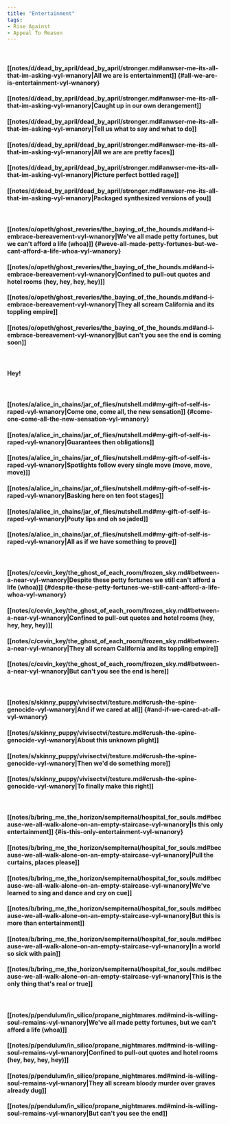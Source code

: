 ```yaml
---
title: "Entertainment"
tags:
- Rise Against
- Appeal To Reason
---
```

&nbsp;
#### [[notes/d/dead_by_april/dead_by_april/stronger.md#anwser-me-its-all-that-im-asking-vyl-wnanory|All we are is entertainment]] {#all-we-are-is-entertainment-vyl-wnanory}
#### [[notes/d/dead_by_april/dead_by_april/stronger.md#anwser-me-its-all-that-im-asking-vyl-wnanory|Caught up in our own derangement]]
#### [[notes/d/dead_by_april/dead_by_april/stronger.md#anwser-me-its-all-that-im-asking-vyl-wnanory|Tell us what to say and what to do]]
#### [[notes/d/dead_by_april/dead_by_april/stronger.md#anwser-me-its-all-that-im-asking-vyl-wnanory|All we are are pretty faces]]
#### [[notes/d/dead_by_april/dead_by_april/stronger.md#anwser-me-its-all-that-im-asking-vyl-wnanory|Picture perfect bottled rage]]
#### [[notes/d/dead_by_april/dead_by_april/stronger.md#anwser-me-its-all-that-im-asking-vyl-wnanory|Packaged synthesized versions of you]]
&nbsp;
#### [[notes/o/opeth/ghost_reveries/the_baying_of_the_hounds.md#and-i-embrace-bereavement-vyl-wnanory|We've all made petty fortunes, but we can't afford a life (whoa)]] {#weve-all-made-petty-fortunes-but-we-cant-afford-a-life-whoa-vyl-wnanory}
#### [[notes/o/opeth/ghost_reveries/the_baying_of_the_hounds.md#and-i-embrace-bereavement-vyl-wnanory|Confined to pull-out quotes and hotel rooms (hey, hey, hey, hey)]]
#### [[notes/o/opeth/ghost_reveries/the_baying_of_the_hounds.md#and-i-embrace-bereavement-vyl-wnanory|They all scream California and its toppling empire]]
#### [[notes/o/opeth/ghost_reveries/the_baying_of_the_hounds.md#and-i-embrace-bereavement-vyl-wnanory|But can't you see the end is coming soon]]
&nbsp;
#### Hey!
&nbsp;
#### [[notes/a/alice_in_chains/jar_of_flies/nutshell.md#my-gift-of-self-is-raped-vyl-wnanory|Come one, come all, the new sensation]] {#come-one-come-all-the-new-sensation-vyl-wnanory}
#### [[notes/a/alice_in_chains/jar_of_flies/nutshell.md#my-gift-of-self-is-raped-vyl-wnanory|Guarantees then obligations]]
#### [[notes/a/alice_in_chains/jar_of_flies/nutshell.md#my-gift-of-self-is-raped-vyl-wnanory|Spotlights follow every single move (move, move, move)]]
#### [[notes/a/alice_in_chains/jar_of_flies/nutshell.md#my-gift-of-self-is-raped-vyl-wnanory|Basking here on ten foot stages]]
#### [[notes/a/alice_in_chains/jar_of_flies/nutshell.md#my-gift-of-self-is-raped-vyl-wnanory|Pouty lips and oh so jaded]]
#### [[notes/a/alice_in_chains/jar_of_flies/nutshell.md#my-gift-of-self-is-raped-vyl-wnanory|All as if we have something to prove]]
&nbsp;
#### [[notes/c/cevin_key/the_ghost_of_each_room/frozen_sky.md#between-a-near-vyl-wnanory|Despite these petty fortunes we still can't afford a life (whoa)]] {#despite-these-petty-fortunes-we-still-cant-afford-a-life-whoa-vyl-wnanory}
#### [[notes/c/cevin_key/the_ghost_of_each_room/frozen_sky.md#between-a-near-vyl-wnanory|Confined to pull-out quotes and hotel rooms (hey, hey, hey, hey)]]
#### [[notes/c/cevin_key/the_ghost_of_each_room/frozen_sky.md#between-a-near-vyl-wnanory|They all scream California and its toppling empire]]
#### [[notes/c/cevin_key/the_ghost_of_each_room/frozen_sky.md#between-a-near-vyl-wnanory|But can't you see the end is here]]
&nbsp;
#### [[notes/s/skinny_puppy/vivisectvi/testure.md#crush-the-spine-genocide-vyl-wnanory|And if we cared at all]] {#and-if-we-cared-at-all-vyl-wnanory}
#### [[notes/s/skinny_puppy/vivisectvi/testure.md#crush-the-spine-genocide-vyl-wnanory|About this unknown plight]]
#### [[notes/s/skinny_puppy/vivisectvi/testure.md#crush-the-spine-genocide-vyl-wnanory|Then we'd do something more]]
#### [[notes/s/skinny_puppy/vivisectvi/testure.md#crush-the-spine-genocide-vyl-wnanory|To finally make this right]]
&nbsp;
#### [[notes/b/bring_me_the_horizon/sempiternal/hospital_for_souls.md#because-we-all-walk-alone-on-an-empty-staircase-vyl-wnanory|Is this only entertainment]] {#is-this-only-entertainment-vyl-wnanory}
#### [[notes/b/bring_me_the_horizon/sempiternal/hospital_for_souls.md#because-we-all-walk-alone-on-an-empty-staircase-vyl-wnanory|Pull the curtains, places please]]
#### [[notes/b/bring_me_the_horizon/sempiternal/hospital_for_souls.md#because-we-all-walk-alone-on-an-empty-staircase-vyl-wnanory|We've learned to sing and dance and cry on cue]]
#### [[notes/b/bring_me_the_horizon/sempiternal/hospital_for_souls.md#because-we-all-walk-alone-on-an-empty-staircase-vyl-wnanory|But this is more than entertainment]]
#### [[notes/b/bring_me_the_horizon/sempiternal/hospital_for_souls.md#because-we-all-walk-alone-on-an-empty-staircase-vyl-wnanory|In a world so sick with pain]]
#### [[notes/b/bring_me_the_horizon/sempiternal/hospital_for_souls.md#because-we-all-walk-alone-on-an-empty-staircase-vyl-wnanory|This is the only thing that's real or true]]
&nbsp;
#### [[notes/p/pendulum/in_silico/propane_nightmares.md#mind-is-willing-soul-remains-vyl-wnanory|We've all made petty fortunes, but we can't afford a life (whoa)]]
#### [[notes/p/pendulum/in_silico/propane_nightmares.md#mind-is-willing-soul-remains-vyl-wnanory|Confined to pull-out quotes and hotel rooms (hey, hey, hey, hey)]]
#### [[notes/p/pendulum/in_silico/propane_nightmares.md#mind-is-willing-soul-remains-vyl-wnanory|They all scream bloody murder over graves already dug]]
#### [[notes/p/pendulum/in_silico/propane_nightmares.md#mind-is-willing-soul-remains-vyl-wnanory|But can't you see the end]]
